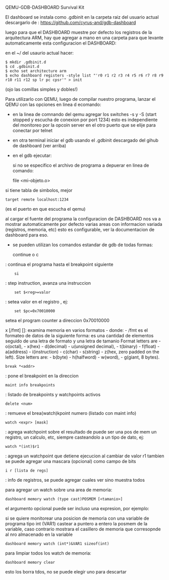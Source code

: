 QEMU-GDB-DASHBOARD Survival Kit

El dashboard se instala como .gdbinit en la carpeta raiz del usuario actual
descargarlo de : https://github.com/cyrus-and/gdb-dashboard

luego para que el DASHBOARD muestre por defecto los registros de la arquitectura ARM, hay que agregar a mano en una carpeta para que levante automaticamente esta configuracion el DASHBOARD:

en el ~/ del usaurio actual hacer:

	$ mkdir .gdbinit.d
	$ cd .gdbinit.d
	$ echo set architecture arm
	$ echo dashboard registers -style list "'r0 r1 r2 r3 r4 r5 r6 r7 r8 r9 r10 r11 r12 sp lr pc cpsr'" > init  

(ojo las comillas simples y dobles!)

Para utilizarlo con QEMU, luego de compilar nuestro programa, lanzar el QEMU con las opciones en linea d ecomando:

- en la linea de comnando del qemu agregar los switches -s y -S (start stopped y escucha de conexion por port 1234)
	esto es independiente del monitoreo por la opcoin server en el otro puerto que se elije para conectar por telnet
- en otra terminal iniciar el gdb usando el .gdbinit descargado del gihub de dashboard (ver arriba)
- en el gdb ejecutar: 


    si no se especifico el archivo de programa a depuerar en linea de comando:

	file <mi-objeto.o> 

si tiene tabla de simbolos, mejor

	target remote localhost:1234 

(es el puerto en que escucha el qemu)

	
al cargar el fuente del programa la configuracion de DASHBOARD nos va a mostrar automaticamente por defecto varias areas con informacion variada (registros, memoria, etc) esto es configurable, ver la documentacion de dashboard para eso.

- se pueden utilizan los comandos estandar de gdb de todas formas:

	continue o c

: continua el programa hasta el breakpoint siguiente

    	si 

: step instruction, avanza una instruccion

    	set $<reg>=valor
	
: setea valor en el registro <reg>, ej: 
	
    	set $pc=0x70010000 

setea el program counter a direccion 0x70010000

x [/fmt] [<addr>]: examina memoria en varios formatos
    - donde:
        - /fmt es el formateo de datos de la siguiente forma:
		es una cantidad de elementos seguido de una letra de formato y una letra de tamanio
		Format letters are 
        - o(octal), 
        - x(hex)
        - d(decimal)
        - u(unsigned decimal),
        - t(binary)
        - f(float)
        - a(address)
        - i(instruction)
        - c(char)
        - s(string)
        - z(hex, zero padded on the left).
		Size letters are:
        - b(byte)
        - h(halfword)
        - w(word), 
        - g(giant, 8 bytes).

    break *<addr>

: pone el breakpoint en la direccion <addr>

    maint info breakpoints 

: listado de breakpoints y watchpoints activos

    delete <num>

: remueve el brea(watch)kpoint numero <num> (listado con maint info)

    watch <expr> [mask]

: agrega watchpoint sobre el resultado de <expr> puede ser una pos de mem un registro, un calculo, etc, siempre casteandolo a un tipo de dato, ej:

	watch *(int)$r1

: agrega un watchpoint que detiene ejecucion al cambiar de valor r1
tambien se puede agregar una mascara (opcional) como campo de bits

    i r [lista de regs] 

: info de registros, se puede agregar cuales ver sino muestra todos

para agregar un watch sobre una area de memoria:

	dashboard memory watch (type cast)POSMEM [<tamanio>]

el argumento opcional <tamanio> puede ser incluso una expresion, por ejemplo:

si se quiere monitorear una posicion de memoria con una variable de programa tipo int (VAR1)  castear a puntero a entero la posmem de la variable, caso contrario mostrara el casillero de memoria que corresopnde al nro almacenado en la variable

	dashboard memory watch (int*)&VAR1 sizeof(int)

para limpiar todos los watch de memoria:

	dashboard memory clear

esto los borra tdos, no se puede elegir uno para descartar
